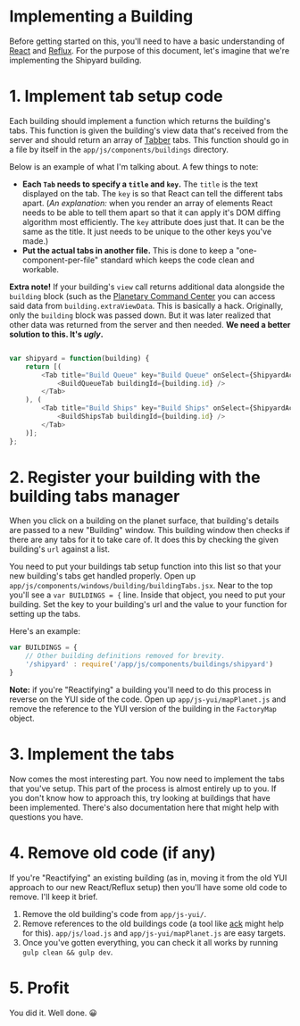 # Implementing a Building

Before getting started on this, you'll need to have a basic understanding of [React](https://facebook.github.io/react/) and [Reflux](https://github.com/reflux/refluxjs). For the purpose of this document, let's imagine that we're implementing the Shipyard building.

# 1. Implement tab setup code

Each building should implement a function which returns the building's tabs. This function is given the building's view data that's received from the server and should return an array of [Tabber](../modules/tabber.md) tabs. This function should go in a file by itself in the `app/js/components/buildings` directory.

Below is an example of what I'm talking about. A few things to note:

- **Each `Tab` needs to specify a `title` and `key`.** The `title` is the text displayed on the tab. The `key` is so that React can tell the different tabs apart. (*An explanation:* when you render an array of elements React needs to be able to tell them apart so that it can apply it's DOM diffing algorithm most efficiently. The `key` attribute does just that. It can be the same as the title. It just needs to be unique to the other keys you've made.)
- **Put the actual tabs in another file.** This is done to keep a "one-component-per-file" standard which keeps the code clean and workable.

**Extra note!** If your building's `view` call returns additional data alongside the `building` block (such as the [Planetary Command Center](http://us1.lacunaexpanse.com/api/PlanetaryCommand.html#view_(_session_id%2C_building_id_)) you can access said data from `building.extraViewData`. This is basically a hack. Originally, only the `building` block was passed down. But it was later realized that other data was returned from the server and then needed. **We need a better solution to this. It's *ugly*.**


```javascript

var shipyard = function(building) {
    return [(
        <Tab title="Build Queue" key="Build Queue" onSelect={ShipyardActions.loadShipsBuildQueue}>
            <BuildQueueTab buildingId={building.id} />
        </Tab>
    ), (
        <Tab title="Build Ships" key="Build Ships" onSelect={ShipyardActions.getBuildableShips}>
            <BuildShipsTab buildingId={building.id} />
        </Tab>
    )];
};
```

# 2. Register your building with the building tabs manager

When you click on a building on the planet surface, that building's details are passed to a new "Building" window. This building window then checks if there are any tabs for it to take care of. It does this by checking the given building's `url` against a list.

You need to put your buildings tab setup function into this list so that your new building's tabs get handled properly. Open up `app/js/components/windows/building/buildingTabs.jsx`. Near to the top you'll see a `var BUILDINGS = {` line. Inside that object, you need to put your building. Set the key to your building's url and the value to your function for setting up the tabs.

Here's an example:

```javascript
var BUILDINGS = {
    // Other building definitions removed for brevity.
    '/shipyard' : require('/app/js/components/buildings/shipyard')
}
```

**Note:** if you're "Reactifying" a building you'll need to do this process in reverse on the YUI side of the code. Open up `app/js-yui/mapPlanet.js` and remove the reference to the YUI version of the building in the `FactoryMap` object.

# 3. Implement the tabs

Now comes the most interesting part. You now need to implement the tabs that you've setup. This part of the process is almost entirely up to you. If you don't know how to approach this, try looking at buildings that have been implemented. There's also documentation here that might help with questions you have.

# 4. Remove old code (if any)

If you're "Reactifying" an existing building (as in, moving it from the old YUI approach to our new React/Reflux setup) then you'll have some old code to remove. I'll keep it brief.

1. Remove the old building's code from `app/js-yui/`.
2. Remove references to the old buildings code (a tool like [ack](http://beyondgrep.com/) might help for this). `app/js/load.js` and `app/js-yui/mapPlanet.js` are easy targets.
3. Once you've gotten everything, you can check it all works by running `gulp clean && gulp dev`.

# 5. Profit

You did it. Well done. :grinning:
